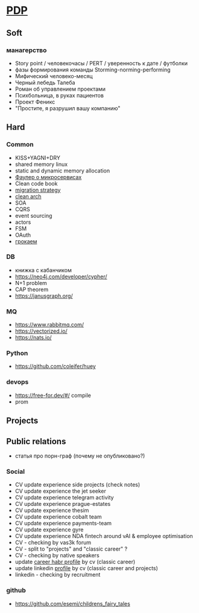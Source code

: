 # [PDP](https://www.mindtools.com/courses/lnV924x0/PersonalDevelopmentPlanning.pdf)

## Soft

### манагерство
- Story point / человекочасы / PERT / уверенность к дате / футболки
- фазы формирования команды Storming-norming-performing
- Мифический человеко-месяц
- Черный лебедь Талеба
- Роман об управлением проектами  
- Психбольница, в руках пациентов
- Проект Феникс
- "Простите, я разрушил вашу компанию"


## Hard

### Common
- KISS+YAGNI+DRY
- shared memory linux
- static and dynamic memory allocation
- [Фаулер о микросервисах](https://habr.com/ru/post/249183/)
- Clean code book
- [migration strategy](https://roadmap.sh/backend)
- [clean arch](https://habr.com/ru/company/exness/blog/494370/)
- SOA
- CQRS
- event sourcing
- actors
- FSM
- OAuth
- [грокаем](https://www.ozon.ru/product/grokaem-algoritmy-illyustrirovannoe-posobie-dlya-programmistov-i-lyubopytstvuyushchih-139296295/?sh=HblkVay-Mg)

### DB
- книжка с кабанчиком
- <https://neo4j.com/developer/cypher/>
- N+1 problem
- CAP theorem
- <https://janusgraph.org/>

### MQ
- <https://www.rabbitmq.com/>
- <https://vectorized.io/>
- <https://nats.io/>


### Python
- <https://github.com/coleifer/huey>

### devops
- <https://free-for.dev/#/> compile
- prom


## Projects
 

## Public relations
- статья про порн-граф (почему не опубликовано?)


### Social
- CV update experience side projects (check notes)
- CV update experience the jet seeker 
- CV update experience telegram activity
- CV update experience prague-estates 
- CV update experience thesim
- CV update experience cobalt team
- CV update experience payments-team
- CV update experience gyre 
- CV update experience NDA fintech around vAI & employee optimisation
- CV - checking by vas3k forum
- CV - split to "projects" and "classic career" ?
- CV - checking by native speakers
- update [career habr profile](https://career.habr.com/esemi) by cv (classic career)
- update linkedin [profile](https://www.linkedin.com/in/esemi/) by cv (classic career and projects)
- linkedin - checking by recruitment 


### github
- <https://github.com/esemi/childrens_fairy_tales>
